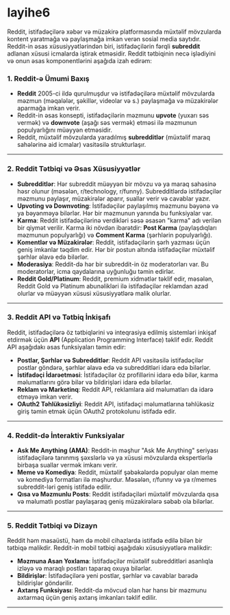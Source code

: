 # layihe6
Reddit, istifadəçilərə xəbər və müzakirə platformasında müxtəlif mövzularda kontent yaratmağa və paylaşmağa imkan verən sosial media saytıdır. Reddit-in əsas xüsusiyyətlərindən biri, istifadəçilərin fərqli **subreddit** adlanan xüsusi icmalarda iştirak etməsidir. Reddit tətbiqinin necə işlədiyini və onun əsas komponentlərini aşağıda izah edirəm:

### **1. Reddit-ə Ümumi Baxış**
- **Reddit** 2005-ci ildə qurulmuşdur və istifadəçilərə müxtəlif mövzularda məzmun (məqalələr, şəkillər, videolar və s.) paylaşmağa və müzakirələr aparmağa imkan verir.
- Reddit-in əsas konsepti, istifadəçilərin məzmunu **upvote** (yuxarı səs vermək) və **downvote** (aşağı səs vermək) etməsi ilə məzmunun populyarlığını müəyyən etməsidir.
- Reddit, müxtəlif mövzularda yaradılmış **subredditlər** (müxtəlif maraq sahələrinə aid icmalar) vasitəsilə strukturlaşır.

---

### **2. Reddit Tətbiqi və Əsas Xüsusiyyətlər**
- **Subredditlər**: Hər subreddit müəyyən bir mövzu və ya maraq sahəsinə həsr olunur (məsələn, r/technology, r/funny). Subredditlərdə istifadəçilər məzmunu paylaşır, müzakirələr aparır, suallar verir və cavablar yazır.
- **Upvoting və Downvoting**: İstifadəçilər paylaşılmış məzmunu bəyənə və ya bəyənməyə bilərlər. Hər bir məzmunun yanında bu funksiyalar var.
- **Karma**: Reddit istifadəçilərinə verdikləri səsə əsasən "karma" adı verilən bir qiymət verilir. Karma iki növdən ibarətdir: **Post Karma** (paylaşdıqları məzmunun populyarlığı) və **Comment Karma** (şərhlərin populyarlığı).
- **Komentlər və Müzakirələr**: Reddit, istifadəçilərin şərh yazması üçün geniş imkanlar təqdim edir. Hər bir postun altında istifadəçilər müxtəlif şərhlər əlavə edə bilərlər.
- **Moderasiya**: Reddit-də hər bir subreddit-in öz moderatorları var. Bu moderatorlar, icma qaydalarına uyğunluğu təmin edirlər.
- **Reddit Gold/Platinum**: Reddit, premium xidmətlər təklif edir, məsələn, Reddit Gold və Platinum abunəlikləri ilə istifadəçilər reklamdan azad olurlar və müəyyən xüsusi xüsusiyyətlərə malik olurlar.

---

### **3. Reddit API və Tətbiq İnkişafı**
Reddit, istifadəçilərə öz tətbiqlərini və inteqrasiya edilmiş sistemləri inkişaf etdirmək üçün **API** (Application Programming Interface) təklif edir. Reddit API aşağıdakı əsas funksiyaları təmin edir:
- **Postlar, Şərhlər və Subredditlər**: Reddit API vasitəsilə istifadəçilər postlar göndərə, şərhlər əlavə edə və subredditləri idarə edə bilərlər.
- **İstifadəçi İdarəetməsi**: İstifadəçilər öz profillərini idarə edə bilər, karma məlumatlarını görə bilər və bildirişləri idarə edə bilərlər.
- **Reklam və Marketinq**: Reddit API, reklamlara aid məlumatları da idarə etməyə imkan verir.
- **OAuth2 Təhlükəsizliyi**: Reddit API, istifadəçi məlumatlarına təhlükəsiz giriş təmin etmək üçün OAuth2 protokolunu istifadə edir.

---

### **4. Reddit-də İnteraktiv Funksiyalar**
- **Ask Me Anything (AMA)**: Reddit-in məşhur "Ask Me Anything" seriyası istifadəçilərə tanınmış şəxslərlə və ya xüsusi mövzularda ekspertlərlə birbaşa suallar vermək imkanı verir.
- **Meme və Komediya**: Reddit, müxtəlif şəbəkələrdə populyar olan meme və komediya formatları ilə məşhurdur. Məsələn, r/funny və ya r/memes subreddit-ləri geniş istifadə edilir.
- **Qısa və Məzmunlu Posts**: Reddit istifadəçiləri müxtəlif mövzularda qısa və məlumatlı postlar paylaşaraq geniş müzakirələrə səbəb ola bilərlər.

---

### **5. Reddit Tətbiqi və Dizayn**
Reddit həm masaüstü, həm də mobil cihazlarda istifadə edilə bilən bir tətbiqə malikdir. Reddit-in mobil tətbiqi aşağıdakı xüsusiyyətlərə malikdir:
- **Məzmuna Asan Yoxlama**: İstifadəçilər müxtəlif subredditləri asanlıqla izləyə və maraqlı postları taparaq oxuya bilərlər.
- **Bildirişlər**: İstifadəçilərə yeni postlar, şərhlər və cavablar barədə bildirişlər göndərilir.
- **Axtarış Funksiyası**: Reddit-də mövcud olan hər hansı bir məzmunu axtarmaq üçün geniş axtarış imkanları təklif edilir.

---
